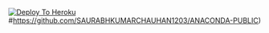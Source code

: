 [![Deploy To Heroku](https://www.herokucdn.com/deploy/button.svg)](https://heroku.com/deploy?template=https://github.com/cpbhai/cobramain)
#https://github.com/SAURABHKUMARCHAUHAN1203/ANACONDA-PUBLIC)
                     
